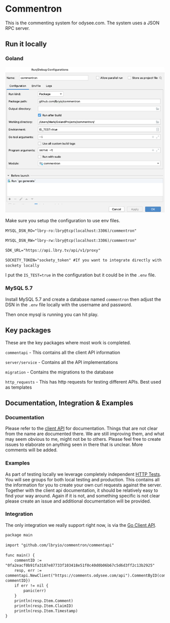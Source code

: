 # Commentron 

This is the commenting system for odysee.com. The system uses a JSON RPC server.
 
## Run it locally

### Goland

![GoLand configuration](goland-config.png)

Make sure you setup the configuration to use env files. 

`MYSQL_DSN_RO="lbry-ro:lbry@tcp(localhost:3306)/commentron"`

`MYSQL_DSN_RW="lbry-rw:lbry@tcp(localhost:3306)/commentron"`

`SDK_URL="https://api.lbry.tv/api/v1/proxy"`

`SOCKETY_TOKEN="sockety_token" #If you want to integrate directly with sockety locally`

I put the `IS_TEST=true` in the configuration but it could be in the `.env` file. 

### MySQL 5.7

Install MySQL 5.7 and create a database named `commentron` then adjust the DSN
in the `.env` file locally with the username and password. 

Then once mysql is running you can hit play. 

## Key packages

These are the key packages where most work is completed.

`commentapi` -  This contains all the client API information 

`server/service` - Contains all the API implementations

`migration` - Contains the migrations to the database

`http_requests` - This has http requests for testing different APIs. Best used as templates

## Documentation, Integration & Examples

### Documentation

Please refer to the [client API](commentapi) for documentation. Things that are not clear from the name are documented there.
We are still improving them, and what may seem obvious to me, might not be to others. Please feel free
to create issues to elaborate on anything seen in there that is unclear. More comments will be added. 

### Examples

As part of testing locally we leverage completely independent [HTTP Tests](http_requests). You will see
groups for both local testing and production. This contains all the information for you to create your 
own curl requests against the server. Together with the client api documentation, it should be relatively
easy to find your way around. Again if it is not, and something specific is not clear please create an issue
and additional documentation will be provided. 

### Integration 

The only integration we really support right now, is via the [Go Client API](commentapi). 

```golang
package main

import "github.com/lbryio/commentron/commentapi"

func main() {
	commentID := "0fa2eacf0b91fa3187e87733f103418e51f0c40d0b06b67c5d6d3ff2c13b2925"
	resp, err := commentapi.NewClient("https://comments.odysee.com/api").CommentByID(commentapi.ByIDArgs{CommentID: commentID})
	if err != nil {
		panic(err)
	}
	println(resp.Item.Comment)
	println(resp.Item.ClaimID)
	println(resp.Item.Timestamp)
}
```





